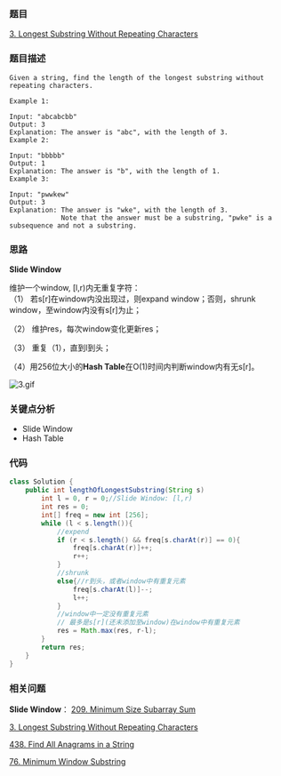 ### 题目
[3. Longest Substring Without Repeating Characters](https://leetcode.com/problems/longest-substring-without-repeating-characters/)
### 题目描述
```
Given a string, find the length of the longest substring without repeating characters.

Example 1:

Input: "abcabcbb"
Output: 3 
Explanation: The answer is "abc", with the length of 3. 
Example 2:

Input: "bbbbb"
Output: 1
Explanation: The answer is "b", with the length of 1.
Example 3:

Input: "pwwkew"
Output: 3
Explanation: The answer is "wke", with the length of 3. 
             Note that the answer must be a substring, "pwke" is a subsequence and not a substring.
```

### 思路
**Slide Window**

维护一个window, [l,r)内无重复字符：  
（1） 若s[r]在window内没出现过，则expand window；否则，shrunk window，至window内没有s[r]为止；

（2） 维护res，每次window变化更新res；

（3） 重复（1），直到l到头；

（4）用256位大小的**Hash Table**在O(1)时间内判断window内有无s[r]。

![3.gif](../assets/3.gif)

### 关键点分析
* Slide Window
* Hash Table
### 代码
```java
class Solution {
    public int lengthOfLongestSubstring(String s) 
        int l = 0, r = 0;//Slide Window: [l,r)
        int res = 0;
        int[] freq = new int [256];
        while (l < s.length()){
            //expend
            if (r < s.length() && freq[s.charAt(r)] == 0){
                freq[s.charAt(r)]++;
                r++;
            }
            //shrunk
            else{//r到头，或者window中有重复元素
                freq[s.charAt(l)]--;
                l++;
            }
            //window中一定没有重复元素
            // 最多是s[r](还未添加至window)在window中有重复元素
            res = Math.max(res, r-l);
        }
        return res;
    }
}
```

### 相关问题
**Slide Window**：
[209. Minimum Size Subarray Sum](https://leetcode.com/problems/minimum-size-subarray-sum/)

[3. Longest Substring Without Repeating Characters](https://leetcode.com/problems/longest-substring-without-repeating-characters/)

[438. Find All Anagrams in a String](https://leetcode.com/problems/find-all-anagrams-in-a-string/)

[76. Minimum Window Substring](https://leetcode.com/problems/minimum-window-substring/)